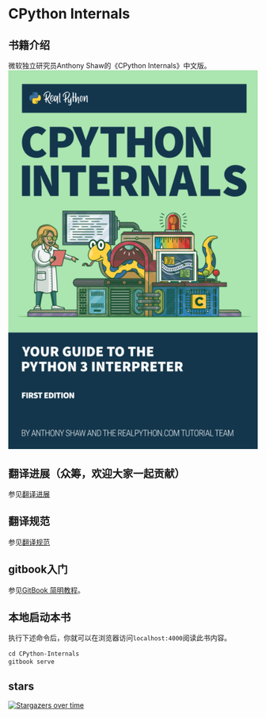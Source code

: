 # CPython Internals

## 书籍介绍
微软独立研究员Anthony Shaw的《CPython Internals》中文版。  
![Cpython Internals](<.gitbook/assets/首页.png>)

## 翻译进展（众筹，欢迎大家一起贡献）
参见[翻译进展](https://github.com/shihai1991/CPython-Internals/issues/6)

## 翻译规范
参见[翻译规范](https://github.com/shihai1991/CPython-Internals/blob/main/translate-of-conduct.md)

## gitbook入门
参见[GitBook 简明教程](https://www.chengweiyang.cn/gitbook/index.html)。

## 本地启动本书
执行下述命令后，你就可以在浏览器访问`localhost:4000`阅读此书内容。
```shell
cd CPython-Internals
gitbook serve
```

## stars
[![Stargazers over time](https://starchart.cc/shihai1991/CPython-Internals.svg)](https://starchart.cc/shihai1991/CPython-Internals)

